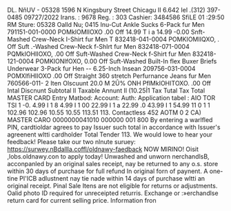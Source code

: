 DL. NňUV - 05328 1596 N Kingsbury Street Chicagu II 6.642 Iel .(312) 397-0485 09727/2022 Irans. : 9678 Reg. : 303 Cashier: 3484586 SfiLE 01 :29:50 RM Sture: 05328 Oalld Nu; 0415 Inu-Cut Ankle Sucks 6-Pack fur Men 791151-001-0000 POMklOMlIOXO .00 Off 14.99 T i a 14.99 -0.00 Snft-Mashed Crew-Neck I-Shirt fur Men T 832418-041-0004 POMKIOMIIQXO, . Off Suft .-Washed Crew-Neck f-ShIrt fur Men 832418-071-0004 PQMkIOHIIOXO, .00 Off Suft-Washed Crew-Neck f-Shirt fur Men 832418-121-0004 POMKIONIfOXO, 0.00 Off Suft-Washed Built-In flex Buxer Briefs Underwear 3-Pack fur Hen -- 6.25-Inch Insean 209756-031-0004 POMXIfiHIIOXO .00 Off Straight 360 stretch Perfurnance Jeans fur Men 760566-011- 2 Iten Olscuunt 20.0 M 2Û% ONH PflMkIOHITOXO. .00 Off Intal Discnunt Subtotal Il Taxable Annunt Il (10.25Ỉ1 Tax Tutal Tax Total MASTER CARD Entry Matbod: Account: Auth: Application tabel : AIO TOR TSI 1 -0. 4.99 I 1 8 4.99 I 1 00 22.99 I 1 a 22.99 .0 43.99 I 1 54.99 11 0 1 1 102.96 102.96 10.55 10.55 113.51 113. Contactless 452 AOTM 0 2 CA) MASTER CARO 0000000041010 000000 001 800 By entering a warlfled PIN, cardtioldar agrees to pay Issuer such total in accordance with Issuer's agreenent wltti cardholder Total Tender 113. We would lowe to hear your feedback! Please take our two nlnute suruey: https://surwey.nBdallla.coffl/oldnawy-faedback NOW MIRINO! Oisit ,lobs.oldnawy.con to apply today! Unwashed and unworn nerchandlsB, acconpanled by an original sales receipt, nay be returned to any o.s. store within 30 days of purchase for full refund In original forn of paynent. A one-tine PI'ICB adlustnent nay tie nade within 14 days of purchase wltti an original receipt. Pinal Sale Itens are not eligible for returns or adjustments. Oalid photo ID required for unreceipted returris. Exchange or :»erchandlse return card for current selling price. Information fron